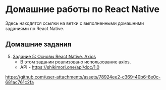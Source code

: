 # Домашние работы по React Native

Здесь находятся ссылки на ветки с выполненными домашними заданиями по React Native.

## Домашние задания

5. [Задание 5: Основы React Native. Axios](https://github.com/atreidesdev/react-native-itis/tree/homework-5)
   - В этом задании реализовано использование axios. 
   - API - https://shikimori.one/api/doc/1.0

https://github.com/user-attachments/assets/78924ee2-c369-40b6-8e0c-681ac761c2fa

